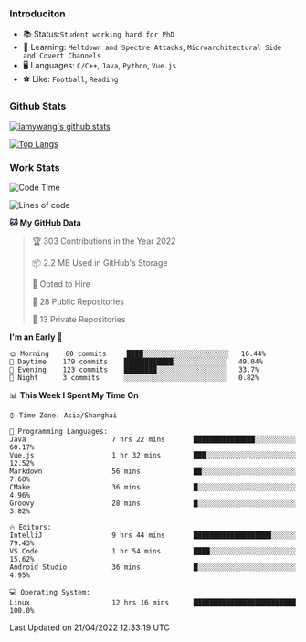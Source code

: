 ### Introduciton

- 📚 Status:`Student working hard for PhD`
- 🔎 Learning: `Meltdown and Spectre Attacks`, `Microarchitectural Side and Covert Channels`
- 🖥️ Languages: `C/C++`, `Java`, `Python`, `Vue.js`
- ⚽ Like: `Football`, `Reading`

### Github Stats

[![iamywang's github stats](https://github-readme-stats.vercel.app/api?username=iamywang&count_private=true&show_icons=true)]()

[![Top Langs](https://github-readme-stats.vercel.app/api/top-langs/?username=iamywang&layout=compact)]()

### Work Stats

<!--START_SECTION:waka-->
![Code Time](http://img.shields.io/badge/Code%20Time-275%20hrs%2053%20mins-blue)

![Lines of code](https://img.shields.io/badge/From%20Hello%20World%20I%27ve%20Written-275%20Thousand%20lines%20of%20code-blue)

**🐱 My GitHub Data** 

> 🏆 303 Contributions in the Year 2022
 > 
> 📦 2.2 MB Used in GitHub's Storage 
 > 
> 💼 Opted to Hire
 > 
> 📜 28 Public Repositories 
 > 
> 🔑 13 Private Repositories  
 > 
**I'm an Early 🐤** 

```text
🌞 Morning    60 commits     ████░░░░░░░░░░░░░░░░░░░░░   16.44% 
🌆 Daytime    179 commits    ████████████░░░░░░░░░░░░░   49.04% 
🌃 Evening    123 commits    ████████░░░░░░░░░░░░░░░░░   33.7% 
🌙 Night      3 commits      ░░░░░░░░░░░░░░░░░░░░░░░░░   0.82%

```


📊 **This Week I Spent My Time On** 

```text
⌚︎ Time Zone: Asia/Shanghai

💬 Programming Languages: 
Java                     7 hrs 22 mins       ███████████████░░░░░░░░░░   60.17% 
Vue.js                   1 hr 32 mins        ███░░░░░░░░░░░░░░░░░░░░░░   12.52% 
Markdown                 56 mins             ██░░░░░░░░░░░░░░░░░░░░░░░   7.68% 
CMake                    36 mins             █░░░░░░░░░░░░░░░░░░░░░░░░   4.96% 
Groovy                   28 mins             █░░░░░░░░░░░░░░░░░░░░░░░░   3.82%

🔥 Editors: 
IntelliJ                 9 hrs 44 mins       ███████████████████░░░░░░   79.43% 
VS Code                  1 hr 54 mins        ████░░░░░░░░░░░░░░░░░░░░░   15.62% 
Android Studio           36 mins             █░░░░░░░░░░░░░░░░░░░░░░░░   4.95%

💻 Operating System: 
Linux                    12 hrs 16 mins      █████████████████████████   100.0%

```


 Last Updated on 21/04/2022 12:33:19 UTC
<!--END_SECTION:waka-->
